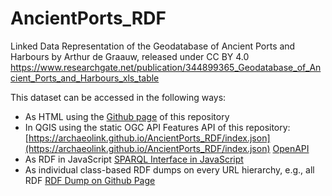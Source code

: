 # AncientPorts_RDF
     
Linked Data Representation of the Geodatabase of Ancient Ports and Harbours by Arthur de Graauw, released under CC BY 4.0
https://www.researchgate.net/publication/344899365_Geodatabase_of_Ancient_Ports_and_Harbours_xls_table 
 
This dataset can be accessed in the following ways:
* As HTML using the [Github page](https://archaeolink.github.io/AncientPorts_RDF/) of this repository
* In QGIS using the static OGC API Features API of this repository: [https://archaeolink.github.io/AncientPorts_RDF/index.json](https://archaeolink.github.io/AncientPorts_RDF/index.json) [OpenAPI](https://archaeolink.github.io/AncientPorts_RDF/api/api.html)
* As RDF in JavaScript [SPARQL Interface in JavaScript](https://archaeolink.github.io/AncientPorts_RDF/sparql.html?endpoint=[https://RGZM.github.io/ars-lod/index.ttl)
* As individual class-based RDF dumps on every URL hierarchy, e.g., all RDF [RDF Dump on Github Page](https://archaeolink.github.io/AncientPorts_RDF/index.ttl)
  
